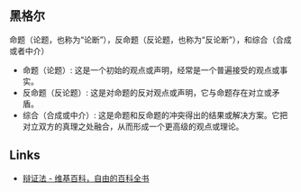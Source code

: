 ## 黑格尔
命题（论题，也称为“论断”），反命题（反论题，也称为“反论断”），和综合（合成或者中介）
- 命题（论题）: 这是一个初始的观点或声明，经常是一个普遍接受的观点或事实。
- 反命题（反论题）: 这是对命题的反对观点或声明，它与命题存在对立或矛盾。
- 综合（合成或中介）: 这是命题和反命题的冲突得出的结果或解决方案。它把对立双方的真理之处融合，从而形成一个更高级的观点或理论。

## Links
- [辩证法 - 维基百科，自由的百科全书](https://zh.wikipedia.org/wiki/%E8%BE%A9%E8%AF%81%E6%B3%95)